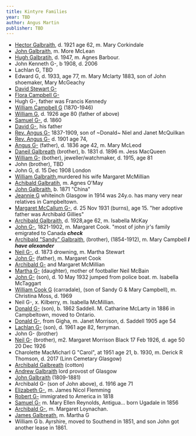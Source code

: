 ```yaml
---
title: Kintyre Families
year: TBD
author: Angus Martin
publisher: TBD
---
```


* [Hector Galbraith](/people/galbraith-hector-1859-mccorkindale.md), d. 1921 age 62, m. Mary Corkindale
* [John Galbraith](/people/galbreath-john-1760.md), m. More McLean
* [Hugh Galbratih](/people/galbraith-hugh-1892-barbour.md), d. 1947, m. Agnes Barbour.
* John Kenneth G-, b 1908, d. 2006
* Lachlan G,   TBD
* Edward G, d. 1933, age 77, m. Mary Mclarty 1883, son of John shoemaker, Mary McGeachy
* [David Stewart G-](/people/galbraith-david-stewart-1782.md)
* [Flora Campbell G-](/people/galbraith-flora-1821.md) 
* Hugh G-, father was Francis Kennedy
* [William Campbell G]() (1870-1946)
* [William G](/people/galbraith-william-1846-campbell.md), d. 1926 age 80 (father of above)
* [Samuel G-](/people/galbraith-samuel-1827.md), d. 1860
* [David G-](/people/galbreath-david-1797.md), his father
* [Rev. Angus G-](/people/galbraith-angus-1837-sutherland.md) 1837-1909, son of ~Donald~ Niel and Janet McQuilkan
* [Rev. Angus G-](/people/galbraith-angus-1827-smith.md) d. 1901 age 74,
* [Angus G-](/people/galbraith-angus-1784-mcleod.md) (father), d. 1836 age 42, m. Mary McLeod
* [Daneil Galbreath](/people/galbraith-daniel-1831-mcqueen.md) (brother), b. 1831 d. 1896 m. Jess MacQueen
* [William G-](/people/galbraith-william-1833.md) (bother), jeweller/watchmaker, d. 1915, age 81
* John (brother), TBD
* John G, d. 15 Dec 1908 London
* [William Galbraith](/people/galbraith-william-1870-mcmillan.md),murdered his wife Margaret McMillian
* [Achibald Galbratih](/people/galbreath-archibald-1842.md), m. Agnes O'May
* [John Galbraith](/people//galbraith-john-china-1871.md), b. 1871 "China"
* [Jeannie G](/people/galbraith-jane-1890.md) whiteinch Glasgow in 1914 was 24y.o.   has many very near relatives in Campbeltown.
* [Margaret McCallum G-](/people/galbraith-margaret-1916.md), d. 25 Nov 1931 (burns), age 15.  "her adoptive father was Archibald Gillies"
* [Archibald Galbraith](/people/galbraith-archibald-1865-mckay.md), d. 1928,age 62, m. Isabella McKay
* [John G-](/people/galbreath-john-1821.md), 1821-1902, m. Margaret Cook.  "most of john jr's family emigrated to Canada  ***check***
* [Archibald "Sandy" Galbraith](/people/galbraith-alexander-1854.md), (brother), (1854-1912), m. Mary Campbell ***I have alexander***
* [Neil G-](/people/galbraith-neil-1841.md), d. 1873 drowning, m. Martha Stewart
* [John G-](/people/galbreath-john-1821.md) (father), m. Margaret Cook
* [Archibald G-](/people/galbreath-archibald-1798.md) and Margaret McMillian
* [Martha G-](/people/galbraith-martha-1867-mcbain.md) (daughter), mother of footballer Neil McBain
* [John G-](/people/galbraith-john-1864-mctaggart.md) (son), d. 10 May 1932 jumped from police boat.  m. Isabella McTaggart
* [William Cook G](/people/galbraith-william-cook-1888-moss.md) (carradale), (son of Sandy G & Mary Campbell), m. Christina Moss, d. 1969 
* Neil G-, x. Kilberry, m. Isabella McMillian.
* [Donald G-](/people/galbraith-donald-1862-mclarty.md) (son), b. 1862 Saddell.  M. Catharine McLarty in 1886 in Campbeltown, moved to Ontario.
* [Donald G-](/people//galbraith-donald-1848-morrison.md), from Gigha, m. Janet Morrison, d. Saddell 1905 age 54
* [Lachlan G-](/people/galbraith-lachlan-1878.md) (son), d. 1961 age 82, ferryman.
* John G- (brother)
* [Neil G-](/people/galbraith-neil-1875-mccallum-black.md) (brother), m2. Margaret Morrison Black 17 Feb 1926, d. age 50 20 Dec 1926
* Charolette MacMicharl G  "Carol", at 1951 age 21, b. 1930, m. Derick R Thomson, d. 2017 (Linn Cemetary Glasgow)
* [Archibald Galbreath](/people/galbraith-archibald-1807.md) (cotton)
* [Andrew Galbraith](/people/galbraith-andrew-1799.md) lord provost of Glasgow
* [John Galbraith](/people/galbraith-john-1809.md) (1809-1881)
* Archibald G- (son of John above), d. 1916 age 71
* [Elizabeth G-](/people/galbraith-elizabeth-1841.md), m. James Nicol Flemming
* [Robert G-](/people/galbreath-robert-1778.md) immigrated to America in 1818
* [Samuel G-](/people/galbraith-samuel-1850-reynolds.md) m. Mary Ellen Reynolds, Antigua... born Ugadale in 1856
* [Archibald G-](/people/galbreath-archibald-1803.md), m. Margaret Loynachan.
* [James Galbreath](/people/galbreath-james-abt-1775.md), m. Martha G
* William G b. Ayrshire, moved to Southend in 1851, and son John got another lease in 1861.
